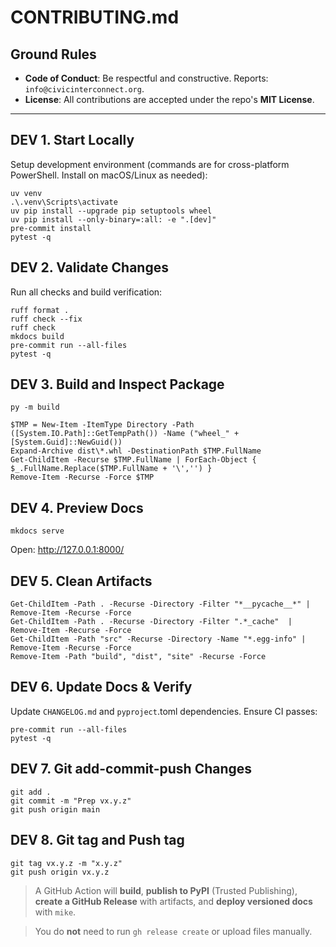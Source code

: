 # CONTRIBUTING.md

## Ground Rules

- **Code of Conduct**: Be respectful and constructive. Reports: `info@civicinterconnect.org`.
- **License**: All contributions are accepted under the repo's **MIT License**.

---

## DEV 1. Start Locally

Setup development environment (commands are for cross-platform PowerShell. Install on macOS/Linux as needed):

```pwsh
uv venv
.\.venv\Scripts\activate
uv pip install --upgrade pip setuptools wheel
uv pip install --only-binary=:all: -e ".[dev]"
pre-commit install
pytest -q
```

## DEV 2. Validate Changes

Run all checks and build verification:

```pwsh
ruff format .
ruff check --fix
ruff check
mkdocs build
pre-commit run --all-files
pytest -q
```

## DEV 3. Build and Inspect Package

```pwsh
py -m build

$TMP = New-Item -ItemType Directory -Path ([System.IO.Path]::GetTempPath()) -Name ("wheel_" + [System.Guid]::NewGuid())
Expand-Archive dist\*.whl -DestinationPath $TMP.FullName
Get-ChildItem -Recurse $TMP.FullName | ForEach-Object { $_.FullName.Replace($TMP.FullName + '\','') }
Remove-Item -Recurse -Force $TMP
```

## DEV 4. Preview Docs

```pwsh
mkdocs serve
```

Open: <http://127.0.0.1:8000/>

## DEV 5. Clean Artifacts

```pwsh
Get-ChildItem -Path . -Recurse -Directory -Filter "*__pycache__*" | Remove-Item -Recurse -Force
Get-ChildItem -Path . -Recurse -Directory -Filter ".*_cache"  | Remove-Item -Recurse -Force
Get-ChildItem -Path "src" -Recurse -Directory -Name "*.egg-info" | Remove-Item -Recurse -Force
Remove-Item -Path "build", "dist", "site" -Recurse -Force
```

## DEV 6. Update Docs & Verify

Update `CHANGELOG.md` and `pyproject`.toml dependencies.
Ensure CI passes:

```shell
pre-commit run --all-files
pytest -q
```

## DEV 7. Git add-commit-push Changes

```shell
git add .
git commit -m "Prep vx.y.z"
git push origin main
```

## DEV 8. Git tag and Push tag

```shell
git tag vx.y.z -m "x.y.z"
git push origin vx.y.z
```

> A GitHub Action will **build**, **publish to PyPI** (Trusted Publishing), **create a GitHub Release** with artifacts, and **deploy versioned docs** with `mike`.

> You do **not** need to run `gh release create` or upload files manually.
